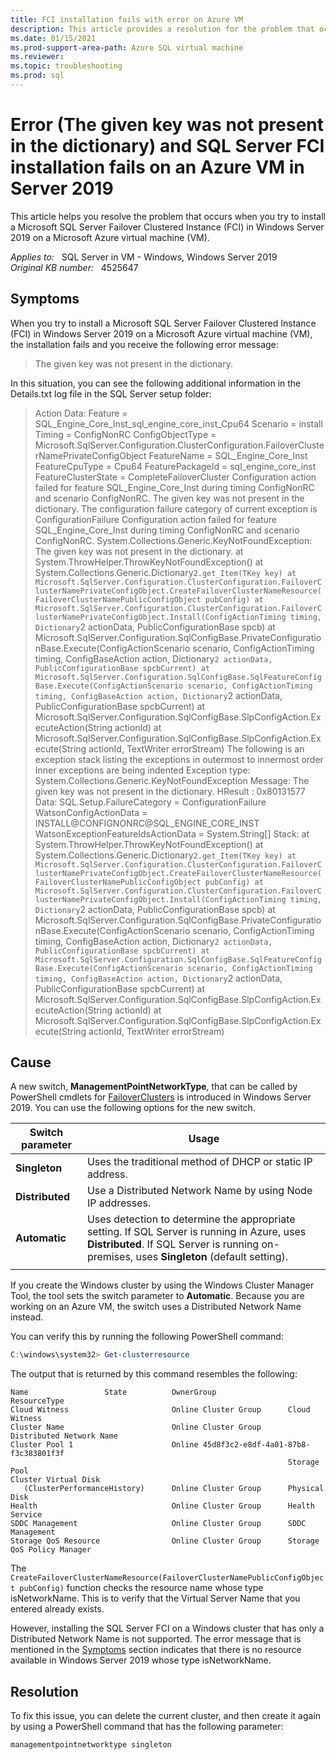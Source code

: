 ```yaml
---
title: FCI installation fails with error on Azure VM
description: This article provides a resolution for the problem that occurs when you try to install a Microsoft SQL Server Failover Clustered Instance (FCI) in Windows Server 2019 on a Microsoft Azure virtual machine (VM).
ms.date: 01/15/2021
ms.prod-support-area-path: Azure SQL virtual machine
ms.reviewer: 
ms.topic: troubleshooting
ms.prod: sql 
---
```

# Error (The given key was not present in the dictionary) and SQL Server FCI installation fails on an Azure VM in Server 2019

This article helps you resolve the problem that occurs when you try to install a Microsoft SQL Server Failover Clustered Instance (FCI) in Windows Server 2019 on a Microsoft Azure virtual machine (VM).

_Applies to:_ &nbsp; SQL Server in VM - Windows, Windows Server 2019  
_Original KB number:_ &nbsp; 4525647

## Symptoms

When you try to install a Microsoft SQL Server Failover Clustered Instance (FCI) in Windows Server 2019 on a Microsoft Azure virtual machine (VM), the installation fails and you receive the following error message:

> The given key was not present in the dictionary.

In this situation, you can see the following additional information in the Details.txt log file in the SQL Server setup folder:

> Action Data:
  Feature = SQL_Engine_Core_Inst_sql_engine_core_inst_Cpu64
  Scenario = install
  Timing = ConfigNonRC
  ConfigObjectType = Microsoft.SqlServer.Configuration.ClusterConfiguration.FailoverClusterNamePrivateConfigObject
  FeatureName = SQL_Engine_Core_Inst
  FeatureCpuType = Cpu64
  FeaturePackageId = sql_engine_core_inst
  FeatureClusterState = CompleteFailoverCluster
Configuration action failed for feature SQL_Engine_Core_Inst during timing ConfigNonRC and scenario ConfigNonRC.
The given key was not present in the dictionary.
The configuration failure category of current exception is ConfigurationFailure
Configuration action failed for feature SQL_Engine_Core_Inst during timing ConfigNonRC and scenario ConfigNonRC.
System.Collections.Generic.KeyNotFoundException: The given key was not present in the dictionary.
   at System.ThrowHelper.ThrowKeyNotFoundException()
   at System.Collections.Generic.Dictionary`2.get_Item(TKey key)
   at Microsoft.SqlServer.Configuration.ClusterConfiguration.FailoverClusterNamePrivateConfigObject.CreateFailoverClusterNameResource(FailoverClusterNamePublicConfigObject pubConfig)
   at Microsoft.SqlServer.Configuration.ClusterConfiguration.FailoverClusterNamePrivateConfigObject.Install(ConfigActionTiming timing, Dictionary`2 actionData, PublicConfigurationBase spcb)
   at Microsoft.SqlServer.Configuration.SqlConfigBase.PrivateConfigurationBase.Execute(ConfigActionScenario scenario, ConfigActionTiming timing, ConfigBaseAction action, Dictionary`2 actionData, PublicConfigurationBase spcbCurrent)
   at Microsoft.SqlServer.Configuration.SqlConfigBase.SqlFeatureConfigBase.Execute(ConfigActionScenario scenario, ConfigActionTiming timing, ConfigBaseAction action, Dictionary`2 actionData, PublicConfigurationBase spcbCurrent)
   at Microsoft.SqlServer.Configuration.SqlConfigBase.SlpConfigAction.ExecuteAction(String actionId)
   at Microsoft.SqlServer.Configuration.SqlConfigBase.SlpConfigAction.Execute(String actionId, TextWriter errorStream)
The following is an exception stack listing the exceptions in outermost to innermost order
Inner exceptions are being indented
Exception type: System.Collections.Generic.KeyNotFoundException
    Message:
       The given key was not present in the dictionary.
    HResult : 0x80131577
    Data:
      SQL.Setup.FailureCategory = ConfigurationFailure
      WatsonConfigActionData = INSTALL@CONFIGNONRC@SQL_ENGINE_CORE_INST
      WatsonExceptionFeatureIdsActionData = System.String[]
    Stack:
        at System.ThrowHelper.ThrowKeyNotFoundException()
        at System.Collections.Generic.Dictionary`2.get_Item(TKey key)
        at Microsoft.SqlServer.Configuration.ClusterConfiguration.FailoverClusterNamePrivateConfigObject.CreateFailoverClusterNameResource(FailoverClusterNamePublicConfigObject pubConfig)
        at Microsoft.SqlServer.Configuration.ClusterConfiguration.FailoverClusterNamePrivateConfigObject.Install(ConfigActionTiming timing, Dictionary`2 actionData, PublicConfigurationBase spcb)
        at Microsoft.SqlServer.Configuration.SqlConfigBase.PrivateConfigurationBase.Execute(ConfigActionScenario scenario, ConfigActionTiming timing, ConfigBaseAction action, Dictionary`2 actionData, PublicConfigurationBase spcbCurrent)
        at Microsoft.SqlServer.Configuration.SqlConfigBase.SqlFeatureConfigBase.Execute(ConfigActionScenario scenario, ConfigActionTiming timing, ConfigBaseAction action, Dictionary`2 actionData, PublicConfigurationBase spcbCurrent)
        at Microsoft.SqlServer.Configuration.SqlConfigBase.SlpConfigAction.ExecuteAction(String actionId)
        at Microsoft.SqlServer.Configuration.SqlConfigBase.SlpConfigAction.Execute(String actionId, TextWriter errorStream)

## Cause

A new switch, **ManagementPointNetworkType**, that can be called by PowerShell cmdlets for [FailoverClusters](/powershell/module/failoverclusters/) is introduced in Windows Server 2019. You can use the following options for the new switch.

| **Switch parameter**| **Usage** |
|---|---|
| **Singleton**|Uses the traditional method of DHCP or static IP address.|
| **Distributed**|Use a Distributed Network Name by using Node IP addresses.|
| **Automatic**|Uses detection to determine the appropriate setting. If SQL Server is running in Azure, uses **Distributed**. If SQL Server is running on-premises, uses **Singleton** (default setting).|
|||

If you create the Windows cluster by using the Windows Cluster Manager Tool, the tool sets the switch parameter to **Automatic**. Because you are working on an Azure VM, the switch uses a Distributed Network Name instead.

You can verify this by running the following PowerShell command:

```powershell
C:\windows\system32> Get-clusterresource
```

The output that is returned by this command resembles the following:

```console
Name                 State          OwnerGroup                ResourceType
Cloud Witness                       Online Cluster Group      Cloud Witness
Cluster Name                        Online Cluster Group      Distributed Network Name
Cluster Pool 1                      Online 45d8f3c2-e8df-4a01-87b8-f3c383801f3f
                                                              Storage Pool
Cluster Virtual Disk
   (ClusterPerformanceHistory)      Online Cluster Group      Physical Disk
Health                              Online Cluster Group      Health Service
SDDC Management                     Online Cluster Group      SDDC Management
Storage QoS Resource                Online Cluster Group      Storage QoS Policy Manager
```

The `CreateFailoverClusterNameResource(FailoverClusterNamePublicConfigObject pubConfig)` function checks the resource name whose type isNetworkName. This is to verify that the Virtual Server Name that you entered already exists.

However, installing the SQL Server FCI on a Windows cluster that has only a Distributed Network Name is not supported. The error message that is mentioned in the [Symptoms](#symptoms) section indicates that there is no resource available in Windows Server 2019 whose type isNetworkName.

## Resolution

To fix this issue, you can delete the current cluster, and then create it again by using a PowerShell command that has the following parameter:

```powershell
managementpointnetworktype singleton
```
